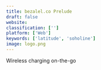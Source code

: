 ```yaml
---
title: bezalel.co Prelude
draft: false 
website: 
classification: ['']
platform: ['Web']
keywords: ['latitude', 'soholine']
image: logo.png
---
```

Wireless charging on-the-go